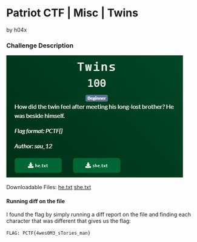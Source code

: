 # Patriot CTF | Misc | Twins

by h04x

### Challenge Description 

![](./description.png)

Downloadable Files:
[he.txt](./he.txt)
[she.txt](./she.txt)

#### Running diff on the file

I found the flag by simply running a diff report on the file and finding each character that was different that gives us the flag:

`FLAG: PCTF{4wes0M3_sTories_man}`